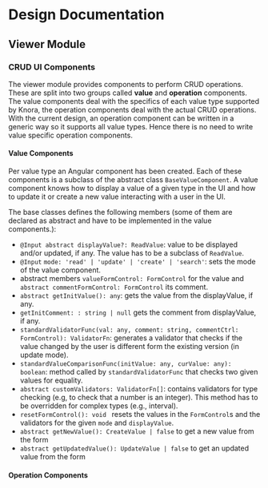 # Design Documentation

## Viewer Module

### CRUD UI Components

The viewer module provides components to perform CRUD operations. 
These are split into two groups called **value** and **operation** components.
The value components deal with the specifics of each value type supported by Knora, 
the operation components deal with the actual CRUD operations.
With the current design, an operation component can be written in a generic way so it supports all value types.
Hence there is no need to write value specific operation components.
 
#### Value Components

Per value type an Angular component has been created. Each of these components is a subclass of the abstract class `BaseValueComponent`. 
A value component knows how to display a value of a given type in the UI and how to update it or create a new value interacting with a user in the UI.

The base classes defines the following members 
(some of them are declared as abstract and have to be implemented in the value components.):
- `@Input abstract displayValue?: ReadValue`: value to be displayed and/or updated, if any. The value has to be a subclass of `ReadValue`.
- `@Input` `mode: 'read' | 'update' | 'create' | 'search'`: sets the mode of the value component.
- abstract members `valueFormControl: FormControl` for the value and `abstract commentFormControl: FormControl` its comment.
- `abstract getInitValue(): any`: gets the value from the displayValue, if any.
- `getInitComment: : string | null` gets the comment from displayValue, if any.
- `standardValidatorFunc(val: any, comment: string, commentCtrl: FormControl): ValidatorFn`: 
generates a validator that checks if the value changed by the user is different form the existing version (in update mode).
- `standardValueComparisonFunc(initValue: any, curValue: any): boolean`: method called by `standardValidatorFunc` that checks two given values for equality.
- `abstract customValidators: ValidatorFn[]`: contains validators for type checking (e.g, to check that a number is an integer).
This method has to be overridden for complex types (e.g., interval).
- `resetFormControl(): void ` resets the values in the `FormControl`s and the validators for the given `mode` and `displayValue`.
- `abstract getNewValue(): CreateValue | false` to get a new value from the form 
- `abstract getUpdatedValue(): UpdateValue | false` to get an updated value from the form

#### Operation Components

